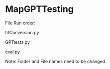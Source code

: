 ﻿# MapGPTTesting
File Run order:

tifConversion.py

GPTtests.py

eval.py

Note: Folder and File names need to be changed
